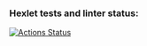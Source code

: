 ### Hexlet tests and linter status:
[![Actions Status](https://github.com/LitvinDmitry/qa-engineer-project-85/actions/workflows/hexlet-check.yml/badge.svg)](https://github.com/LitvinDmitry/qa-engineer-project-85/actions)
